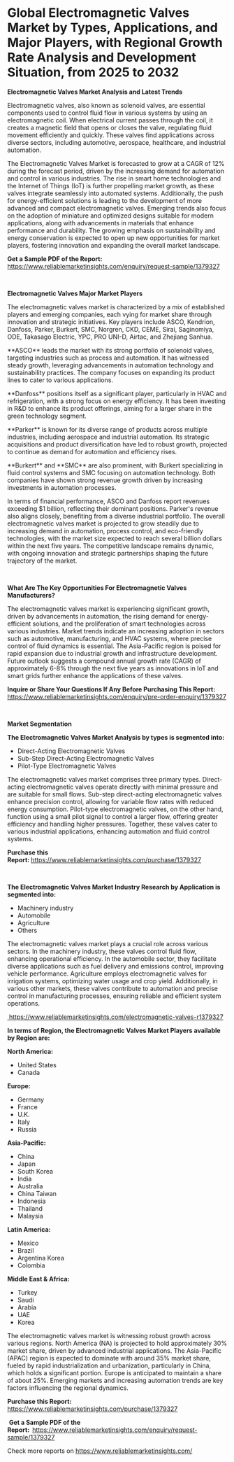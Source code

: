 <p><h1>Global Electromagnetic Valves Market by Types, Applications, and Major Players, with Regional Growth Rate Analysis and Development Situation, from 2025 to 2032</h1></p><p><strong>Electromagnetic Valves Market Analysis and Latest Trends</strong></p>
<p><p>Electromagnetic valves, also known as solenoid valves, are essential components used to control fluid flow in various systems by using an electromagnetic coil. When electrical current passes through the coil, it creates a magnetic field that opens or closes the valve, regulating fluid movement efficiently and quickly. These valves find applications across diverse sectors, including automotive, aerospace, healthcare, and industrial automation.</p><p>The Electromagnetic Valves Market is forecasted to grow at a CAGR of 12% during the forecast period, driven by the increasing demand for automation and control in various industries. The rise in smart home technologies and the Internet of Things (IoT) is further propelling market growth, as these valves integrate seamlessly into automated systems. Additionally, the push for energy-efficient solutions is leading to the development of more advanced and compact electromagnetic valves. Emerging trends also focus on the adoption of miniature and optimized designs suitable for modern applications, along with advancements in materials that enhance performance and durability. The growing emphasis on sustainability and energy conservation is expected to open up new opportunities for market players, fostering innovation and expanding the overall market landscape.</p></p>
<p><strong>Get a Sample PDF of the Report:&nbsp;</strong> <a href="https://www.reliablemarketinsights.com/enquiry/request-sample/1379327?utm_campaign=3121&utm_medium=2&utm_source=Github&utm_content=ia&utm_term=10042025&utm_id=electromagnetic-valves">https://www.reliablemarketinsights.com/enquiry/request-sample/1379327</a></p>
<p>&nbsp;</p>
<p><strong>Electromagnetic Valves Major Market Players</strong></p>
<p><p>The electromagnetic valves market is characterized by a mix of established players and emerging companies, each vying for market share through innovation and strategic initiatives. Key players include ASCO, Kendrion, Danfoss, Parker, Burkert, SMC, Norgren, CKD, CEME, Sirai, Saginomiya, ODE, Takasago Electric, YPC, PRO UNI-D, Airtac, and Zhejiang Sanhua.</p><p>**ASCO** leads the market with its strong portfolio of solenoid valves, targeting industries such as process and automation. It has witnessed steady growth, leveraging advancements in automation technology and sustainability practices. The company focuses on expanding its product lines to cater to various applications.</p><p>**Danfoss** positions itself as a significant player, particularly in HVAC and refrigeration, with a strong focus on energy efficiency. It has been investing in R&D to enhance its product offerings, aiming for a larger share in the green technology segment.</p><p>**Parker** is known for its diverse range of products across multiple industries, including aerospace and industrial automation. Its strategic acquisitions and product diversification have led to robust growth, projected to continue as demand for automation and efficiency rises.</p><p>**Burkert** and **SMC** are also prominent, with Burkert specializing in fluid control systems and SMC focusing on automation technology. Both companies have shown strong revenue growth driven by increasing investments in automation processes.</p><p>In terms of financial performance, ASCO and Danfoss report revenues exceeding $1 billion, reflecting their dominant positions. Parker's revenue also aligns closely, benefiting from a diverse industrial portfolio. The overall electromagnetic valves market is projected to grow steadily due to increasing demand in automation, process control, and eco-friendly technologies, with the market size expected to reach several billion dollars within the next five years. The competitive landscape remains dynamic, with ongoing innovation and strategic partnerships shaping the future trajectory of the market.</p></p>
<p>&nbsp;</p>
<p><strong>What Are The Key Opportunities For Electromagnetic Valves Manufacturers?</strong></p>
<p><p>The electromagnetic valves market is experiencing significant growth, driven by advancements in automation, the rising demand for energy-efficient solutions, and the proliferation of smart technologies across various industries. Market trends indicate an increasing adoption in sectors such as automotive, manufacturing, and HVAC systems, where precise control of fluid dynamics is essential. The Asia-Pacific region is poised for rapid expansion due to industrial growth and infrastructure development. Future outlook suggests a compound annual growth rate (CAGR) of approximately 6-8% through the next five years as innovations in IoT and smart grids further enhance the applications of these valves.</p></p>
<p><strong>Inquire or Share Your Questions If Any Before Purchasing This Report:</strong> <a href="https://www.reliablemarketinsights.com/enquiry/pre-order-enquiry/1379327?utm_campaign=3121&utm_medium=2&utm_source=Github&utm_content=ia&utm_term=10042025&utm_id=electromagnetic-valves">https://www.reliablemarketinsights.com/enquiry/pre-order-enquiry/1379327</a></p>
<p>&nbsp;</p>
<p><strong>Market Segmentation</strong></p>
<p><strong>The Electromagnetic Valves Market Analysis by types is segmented into:</strong></p>
<p><ul><li>Direct-Acting Electromagnetic Valves</li><li>Sub-Step Direct-Acting Electromagnetic Valves</li><li>Pilot-Type Electromagnetic Valves</li></ul></p>
<p><p>The electromagnetic valves market comprises three primary types. Direct-acting electromagnetic valves operate directly with minimal pressure and are suitable for small flows. Sub-step direct-acting electromagnetic valves enhance precision control, allowing for variable flow rates with reduced energy consumption. Pilot-type electromagnetic valves, on the other hand, function using a small pilot signal to control a larger flow, offering greater efficiency and handling higher pressures. Together, these valves cater to various industrial applications, enhancing automation and fluid control systems.</p></p>
<p><strong>Purchase this Report:&nbsp;</strong><a href="https://www.reliablemarketinsights.com/purchase/1379327?utm_campaign=3121&utm_medium=2&utm_source=Github&utm_content=ia&utm_term=10042025&utm_id=electromagnetic-valves">https://www.reliablemarketinsights.com/purchase/1379327</a></p>
<p>&nbsp;</p>
<p><strong>The Electromagnetic Valves Market Industry Research by Application is segmented into:</strong></p>
<p><ul><li>Machinery industry</li><li>Automobile</li><li>Agriculture</li><li>Others</li></ul></p>
<p><p>The electromagnetic valves market plays a crucial role across various sectors. In the machinery industry, these valves control fluid flow, enhancing operational efficiency. In the automobile sector, they facilitate diverse applications such as fuel delivery and emissions control, improving vehicle performance. Agriculture employs electromagnetic valves for irrigation systems, optimizing water usage and crop yield. Additionally, in various other markets, these valves contribute to automation and precise control in manufacturing processes, ensuring reliable and efficient system operations.</p></p>
<p><a href="https://www.reliablemarketinsights.com/electromagnetic-valves-r1379327?utm_campaign=3121&utm_medium=2&utm_source=Github&utm_content=ia&utm_term=10042025&utm_id=electromagnetic-valves">&nbsp;https://www.reliablemarketinsights.com/electromagnetic-valves-r1379327</a></p>
<p><strong>In terms of Region, the Electromagnetic Valves Market Players available by Region are:</strong></p>
<p>
    <p> <strong> North America: </strong>
        <ul>
            <li>United States</li>
            <li>Canada</li>
        </ul>
        </p> 
    <p> <strong> Europe: </strong>
        <ul>
            <li>Germany</li>
            <li>France</li>
            <li>U.K.</li>
            <li>Italy</li>
            <li>Russia</li>
        </ul>
        </p> 
    <p> <strong> Asia-Pacific: </strong>
        <ul>
            <li>China</li>
            <li>Japan</li>
            <li>South Korea</li>
            <li>India</li>
            <li>Australia</li>
            <li>China Taiwan</li>
            <li>Indonesia</li>
            <li>Thailand</li>
            <li>Malaysia</li>
        </ul>
        </p> 
    <p> <strong> Latin America: </strong>
        <ul>
            <li>Mexico</li>
            <li>Brazil</li>
            <li>Argentina Korea</li>
            <li>Colombia</li>
        </ul>
        </p> 
    <p> <strong> Middle East & Africa: </strong>
        <ul>
            <li>Turkey</li>
            <li>Saudi</li>
            <li>Arabia</li>
            <li>UAE</li>
            <li>Korea</li>
        </ul>
    </p>
    </p>
<p><p>The electromagnetic valves market is witnessing robust growth across various regions. North America (NA) is projected to hold approximately 30% market share, driven by advanced industrial applications. The Asia-Pacific (APAC) region is expected to dominate with around 35% market share, fueled by rapid industrialization and urbanization, particularly in China, which holds a significant portion. Europe is anticipated to maintain a share of about 25%. Emerging markets and increasing automation trends are key factors influencing the regional dynamics.</p></p>
<p><strong>Purchase this Report: </strong><a href="https://www.reliablemarketinsights.com/purchase/1379327?utm_campaign=3121&utm_medium=2&utm_source=Github&utm_content=ia&utm_term=10042025&utm_id=electromagnetic-valves">https://www.reliablemarketinsights.com/purchase/1379327</a></p>
<p>&nbsp;<strong>Get a Sample PDF of the Report:&nbsp;&nbsp;</strong><a href="https://www.reliablemarketinsights.com/enquiry/request-sample/1379327?utm_campaign=3121&utm_medium=2&utm_source=Github&utm_content=ia&utm_term=10042025&utm_id=electromagnetic-valves">https://www.reliablemarketinsights.com/enquiry/request-sample/1379327</a></p>
<p><strong></strong></p>
<p>Check more reports on <a href="https://www.reliablemarketinsights.com/?utm_campaign=3121&utm_medium=2&utm_source=Github&utm_content=ia&utm_term=10042025&utm_id=electromagnetic-valves">https://www.reliablemarketinsights.com/</a></p>